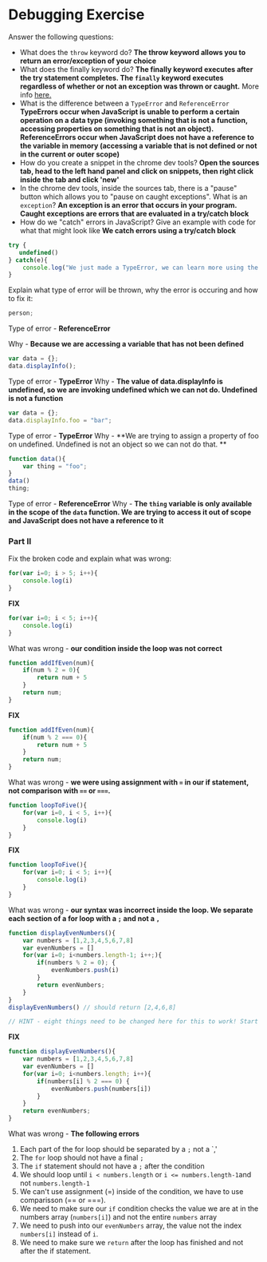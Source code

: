 # Debugging Exercise

Answer the following questions:

- What does the `throw` keyword do? **The throw keyword allows you to return an error/exception of your choice**
- What does the finally keyword do? **The finally keyword executes after the try statement completes. The `finally` keyword executes regardless of whether or not an exception was thrown or caught.** 
More info [here.](https://developer.mozilla.org/en-US/docs/Web/JavaScript/Reference/Statements/try...catch#The_finally_clause)
- What is the difference between a `TypeError` and `ReferenceError` **TypeErrors occur when JavaScript is unable to perform a certain operation on a data type (invoking something that is not a function, accessing properties on something that is not an object). ReferenceErrors occur when JavaScript does not have a reference to the variable in memory (accessing a variable that is not defined or not in the current or outer scope)**
- How do you create a snippet in the chrome dev tools? **Open the sources tab, head to the left hand panel and click on snippets, then right click inside the tab and click 'new'**
- In the chrome dev tools, inside the sources tab, there is a "pause" button which allows you to "pause on caught exceptions". What is an `exception`?  **An exception is an error that occurs in your program. Caught exceptions are errors that are evaluated in a try/catch block**
- How do we "catch" errors in JavaScript? Give an example with code for what that might look like **We catch errors using a try/catch block**

```js
try {
   undefined()
} catch(e){
	console.log("We just made a TypeError, we can learn more using the error object returned to us:", e);
}
```

Explain what type of error will be thrown, why the error is occuring and how to fix it:

```javascript
person;
```

Type of error - **ReferenceError**

Why - **Because we are accessing a variable that has not been defined**


```javascript
var data = {};
data.displayInfo();
```

Type of error - **TypeError**
Why - **The value of data.displayInfo is undefined, so we are invoking undefined which we can not do. Undefined is not a function**

```javascript
var data = {};
data.displayInfo.foo = "bar";
```

Type of error - **TypeError**
Why - **We are trying to assign a property of foo on undefined. Undefined is not an object so we can not do that. **

```javascript
function data(){
    var thing = "foo";
}
data()
thing;
```

Type of error - **ReferenceError**
Why - **The `thing` variable is only available in the scope of the `data` function. We are trying to access it out of scope and JavaScript does not have a reference to it**

### Part II

Fix the broken code and explain what was wrong:

```javascript
for(var i=0; i > 5; i++){
    console.log(i)
}
```

**FIX**

```javascript
for(var i=0; i < 5; i++){
    console.log(i)
}
```

What was wrong - **our condition inside the loop was not correct**

```javascript
function addIfEven(num){
    if(num % 2 = 0){
        return num + 5
    }
    return num;
}
```

**FIX**

```javascript
function addIfEven(num){
    if(num % 2 === 0){
        return num + 5
    }
    return num;
}
```

What was wrong - **we were using assignment with `=` in our if statement, not comparison with `==` or `===`.**

```javascript
function loopToFive(){
    for(var i=0, i < 5, i++){
        console.log(i)
    }
}
```

**FIX**

```javascript
function loopToFive(){
    for(var i=0; i < 5; i++){
        console.log(i)
    }
}
```

 
What was wrong -  **our syntax was incorrect inside the loop. We separate each section of a for loop with a `;` and not a `,`**
 
```javascript
function displayEvenNumbers(){
    var numbers = [1,2,3,4,5,6,7,8]
    var evenNumbers = []
    for(var i=0; i<numbers.length-1; i++;){
        if(numbers % 2 = 0); {
            evenNumbers.push(i)
        }
        return evenNumbers;
    }
}
displayEvenNumbers() // should return [2,4,6,8] 

// HINT - eight things need to be changed here for this to work! Start by fixing the syntax errors and then run the function to see what your output is
```

**FIX**

```js
function displayEvenNumbers(){
    var numbers = [1,2,3,4,5,6,7,8]
    var evenNumbers = []
    for(var i=0; i<numbers.length; i++){
        if(numbers[i] % 2 === 0) {
            evenNumbers.push(numbers[i])
        }
    }
	return evenNumbers;
}
```

What was wrong - **The following errors**

1. Each part of the for loop should be separated by a `;` not a `,'
2. The `for` loop should not have a final `;`
3. The `if` statement should not have a `;` after the condition
4. We should loop until `i < numbers.length` or `i <= numbers.length-1`and not `numbers.length-1`
5. We can't use assignment (=) inside of the condition, we have to use comparisson (== or ===).
6. We need to make sure our `if` condition checks the value we are at in the numbers array (`numbers[i]`) and not the entire `numbers` array
7. We need to push into our `evenNumbers` array, the value not the index `numbers[i]` instead of `i`.
8. We need to make sure we `return` after the loop has finished and not after the if statement.

